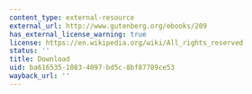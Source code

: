 ```yaml
---
content_type: external-resource
external_url: http://www.gutenberg.org/ebooks/209
has_external_license_warning: true
license: https://en.wikipedia.org/wiki/All_rights_reserved
status: ''
title: Download
uid: ba616535-1083-4097-bd5c-8bf87789ce53
wayback_url: ''
---
```

